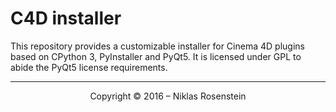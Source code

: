 # C4D installer

This repository provides a customizable installer for Cinema 4D plugins based
on CPython 3, PyInstaller and PyQt5. It is licensed under GPL to abide the
PyQt5 license requirements.

---

<p align="center">Copyright &copy; 2016 &ndash; Niklas Rosenstein</p>
